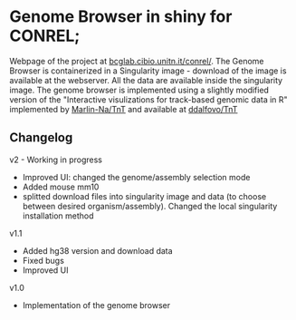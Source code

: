 # Genome Browser in shiny for CONREL;

Webpage of the project at [bcglab.cibio.unitn.it/conrel/](http://bcglab.cibio.unitn.it/conrel/). The Genome Browser is containerized in a Singularity image - download of the image is available at the webserver.
All the data are available inside the singularity image.
The genome browser is implemented using a slightly modified version of the "Interactive visulizations for track-based genomic data in R" implemented by [Marlin-Na/TnT](https://github.com/Marlin-Na/TnT) and available at [ddalfovo/TnT](https://github.com/ddalfovo/TnT)

## Changelog

v2 - Working in progress
 - Improved UI: changed the genome/assembly selection mode
 - Added mouse mm10
 - splitted download files into singularity image and data (to choose between desired organism/assembly). Changed the local singularity installation method

v1.1
 - Added hg38 version and download data
 - Fixed bugs
 - Improved UI
 
v1.0
 - Implementation of the genome browser
